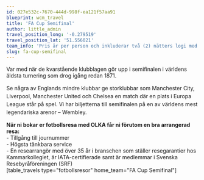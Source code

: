 ```yaml
---
id: 027e532c-7670-444d-998f-ea121f57aa91
blueprint: wcm_travel
title: 'FA Cup Semifinal'
author: little_admin
travel_position_long: '-0.279519'
travel_position_lat: '51.556021'
team_info: 'Pris är per person och inkluderar två (2) nätters logi med del i dubbelrum på 3*** hotell i London, frukost på hotellet samt matchbiljett på arenans kortsida. OBS! Priset som också inkluderar flyg är ett frånpris.'
slug: fa-cup-semifinal
---
```

<p>Var med när de kvarstående klubblagen gör upp i semifinalen i världens äldsta turnering som drog igång redan 1871.</p>
<p><span style="line-height: 1.5;">Se några av Englands mindre klubbar ge storklubbar som Manchester City, Liverpool, Manchester United och Chelsea en match där en plats i Europa League står på spel. Vi har biljetterna till semifinalen på en av världens mest legendariska arenor – Wembley.</span></p>
<p><strong>När ni bokar er fotbollsresa med OLKA får ni förutom en bra arrangerad resa:</strong><br />
- Tillgång till journummer<br />
- Högsta tänkbara service<br />
- En researrangör med över 35 år i branschen som ställer resegarantier hos Kammarkollegiet, är IATA-certifierade samt är medlemmar i Svenska Resebyråföreningen (SRF)<br />
[table_travels type="fotbollsresor" home_team="FA Cup Semifinal"]</p>
